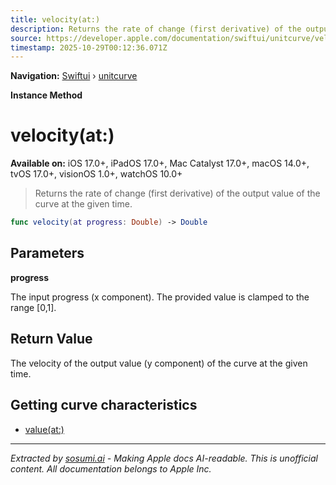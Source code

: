 ```yaml
---
title: velocity(at:)
description: Returns the rate of change (first derivative) of the output value of the curve at the given time.
source: https://developer.apple.com/documentation/swiftui/unitcurve/velocity(at:)
timestamp: 2025-10-29T00:12:36.071Z
---
```


**Navigation:** [Swiftui](/documentation/swiftui) › [unitcurve](/documentation/swiftui/unitcurve)

**Instance Method**

# velocity(at:)

**Available on:** iOS 17.0+, iPadOS 17.0+, Mac Catalyst 17.0+, macOS 14.0+, tvOS 17.0+, visionOS 1.0+, watchOS 10.0+

> Returns the rate of change (first derivative) of the output value of the curve at the given time.

```swift
func velocity(at progress: Double) -> Double
```

## Parameters

**progress**

The input progress (x component). The provided value is clamped to the range [0,1].



## Return Value

The velocity of the output value (y component) of the curve at the given time.

## Getting curve characteristics

- [value(at:)](/documentation/swiftui/unitcurve/value(at:))

---

*Extracted by [sosumi.ai](https://sosumi.ai) - Making Apple docs AI-readable.*
*This is unofficial content. All documentation belongs to Apple Inc.*
